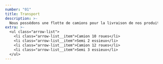 ```yaml
---
number: "01"
title: Transport
description: >-
  Nous possédons une flotte de camions pour la livraison de nos produits et nous vous garantissons un service rapide et efficace.
extra: >-
  <ul class="arrow-list">
    <li class="arrow-list__item">Camion 10 roues</li>
    <li class="arrow-list__item">Semi 2 essieux</li>
    <li class="arrow-list__item">Camion 12 roues</li>
    <li class="arrow-list__item">Semi 3 essieux</li>
  </ul>
---
```

